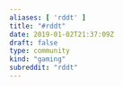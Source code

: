 ```yaml
---
aliases: [ 'rddt' ]
title: "#rddt"
date: 2019-01-02T21:37:09Z
draft: false
type: community
kind: "gaming"
subreddit: "rddt"
---
```

